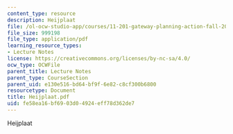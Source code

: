 ```yaml
---
content_type: resource
description: Heijplaat
file: /ol-ocw-studio-app/courses/11-201-gateway-planning-action-fall-2002/fe58ea16bf6903d04924eff78d362de7_Heijplaat.pdf
file_size: 999198
file_type: application/pdf
learning_resource_types:
- Lecture Notes
license: https://creativecommons.org/licenses/by-nc-sa/4.0/
ocw_type: OCWFile
parent_title: Lecture Notes
parent_type: CourseSection
parent_uid: e130e516-bd64-bf9f-6e82-c8cf300b6800
resourcetype: Document
title: Heijplaat.pdf
uid: fe58ea16-bf69-03d0-4924-eff78d362de7
---
```

Heijplaat